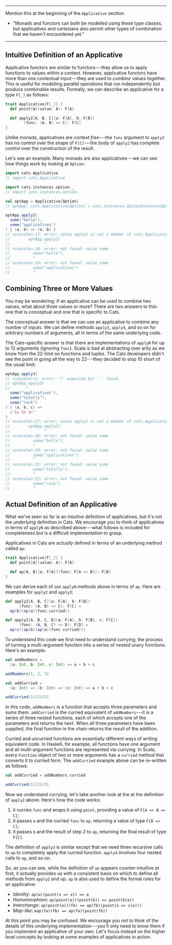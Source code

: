 -----

Mention this at the beginning of the `Applicative` section:

- "Monads and functors can both be modelled using these type classes, but applicatives and cartesians also permit other types of combination that we haven't encountered yet."

-----

## Intuitive Definition of an Applicative

Applicative functors are similar to functors---they allow us to apply functions to values within a context. However, applicative functors have more than one contextual input---they are used to *combine* values together. This is useful for modelling parallel operations that run independently but produce combinable results. Formally, we can describe an applicative for a type `F[_]` as follows:

```scala
trait Applicative[F[_]] {
  def point[A](value: A): F[A]

  def apply2[A, B, C](a: F[A], b: F[B])
        (func: (A, B) => C): F[C]
}
```

Unlike monads, applicatives are *context free*---the `func` argument to `apply2` has no control over the shape of `F[C]`---the body of `apply2` has complete control over the construction of the result.

Let's see an example. Many monads are also applicatives---we can see how things work by looking at `Option`:

```scala
import cats.Applicative
// import cats.Applicative

import cats.instances.option._
// import cats.instances.option._

val optApp = Applicative[Option]
// optApp: cats.Applicative[Option] = cats.instances.OptionInstances$$anon$1@650c649e

optApp.apply2(
  some("hello"),
  some("applicatives")
) { (a, b) => (a, b) }
// <console>:17: error: value apply2 is not a member of cats.Applicative[Option]
//        optApp.apply2(
//               ^
// <console>:18: error: not found: value some
//          some("hello"),
//          ^
// <console>:19: error: not found: value some
//          some("applicatives")
//          ^
```

## Combining Three or More Values

You may be wondering: if an applicative can be used to combine two values, what about three values or more? There are two answers to this: one that is conceptual and one that is specific to Cats.

The conceptual answer is that we can use an applicative to combine any number of inputs. We can define methods `apply3`, `apply4`, and so on for arbitrary numbers of arguments, all in terms of the same underlying code.

The Cats-specific answer is that there are implementations of `applyN` for up to 12 arguments (ignoring `func`). Scala is bad at abstracting over arity as we know from the 22-limit on functions and tuples. The Cats developers didn't see the point in going all the way to 22---they decided to stop 10 short of the usual limit:

```scala
optApp.apply3(
// <console>:5: error: ')' expected but '.' found.
// optApp.apply3(
//       ^
  some("applicatives"),
  some("totally"),
  some("rock")
) { (a, b, c) =>
  s"$a $b $c"
}
// <console>:17: error: value apply2 is not a member of cats.Applicative[Option]
//        optApp.apply2(
//               ^
// <console>:18: error: not found: value some
//          some("hello"),
//          ^
// <console>:19: error: not found: value some
//          some("applicatives")
//          ^
// <console>:21: error: not found: value some
//          some("totally"),
//          ^
// <console>:22: error: not found: value some
//          some("rock")
//          ^
```

## Actual Definition of an Applicative

What we've seen so far is an *intuitive* definition of applicatives, but it's not the *underlying* definition in Cats. We encourage you to think of applicatives in terms of `applyN` as described above---what follows is included for completeness but is a difficult implementation to grasp.

Applicatives in Cats are *actually* defined in terms of an underlying method called `ap`:

```scala
trait Applicative[F[_]] {
  def point[A](value: A): F[A]

  def ap[A, B](a: F[A])(func: F[A => B]): F[B]
}
```

We can derive each of our `applyN` methods above in terms of `ap`. Here are examples for `apply2` and `apply3`:

```scala
def apply2[A, B, C](a: F[A], b: F[B])
      (func: (A, B) => C): F[C] =
  ap(b)(ap(a)(func.curried))

def apply2[A, B, C, D](a: F[A], b: F[B], c: F[C])
      (func: (A, B, C) => D): F[D] =
  ap(c)(ap(b)(ap(a)(func.curried)))
```

To understand this code we first need to understand *currying*,  the process of turning a multi-argument function into a series of nested unary functions. Here's an example:

```scala
val addNumbers =
  (a: Int, b: Int, c: Int) => a + b + c

addNumbers(1, 2, 3)

val addCurried =
  (a: Int) => (b: Int) => (c: Int) => a + b + c

addCurried(1)(2)(3)
```

In this code, `addNumbers` is a function that accepts three parameters and sums them. `addCurried` is the curried equivalent of `addNumbers`---it is a series of three nested functions, each of which accepts one of the parameters and returns the next. When all three parameters have been supplied, the final function in the chain returns the result of the addition.

Curried and uncurried functions are essentially different ways of writing equivalent code. In Haskell, for example, all functions have one argument and all multi-argument functions are represented via currying. In Scala, every `Function` object of two or more arguments has a `curried` method that converts it to curried form. The `addCurried` example above can be re-written as follows:

```scala
val addCurried = addNumbers.curried

addCurried(1)(2)(3)
```

Now we understand currying, let's take another look at the at the definition of `apply2` above. Here's how the code works:

1. it curries `func` and wraps it using `point`, providing a value of `F[A => B => C]`;
2. it passes `a` and the curried `func` to `ap`, returning a value of type `F[B => C]`;
3. it passes `b` and the result of step 2 to `ap`, returning the final result of type `F[C]`.

The definition of `apply3` is similar except that we need three recursive calls to `ap` to completely apply the curried function. `apply4` involves four nested calls to `ap`, and so on.

So, as you can see, while the definition of `ap` appears counter-intuitive at first, it actually provides us with a consistent basis on which to define all methods from `apply2` and up. `ap` is also used to define the formal rules for an applicative:

 - *Identity*: `ap(a)(point(x => x)) == a`
 - *Homomorphism*: `ap(point(a))(point(b)) == point(b(a))`
 - *Interchange*: `ap(point(a))(fb) == ap(fb)(point(x => x(a)))`
 - *Map-like*: `map(fa)(fb) == ap(fa)(point(fb))`

At this point you may be confused. We encourage you not to think of the details of this underlying implementation---you'll only need to know them if you implement an applicative of your own. Let's focus instead on the higher level concepts by looking at some examples of applicatives in action.
